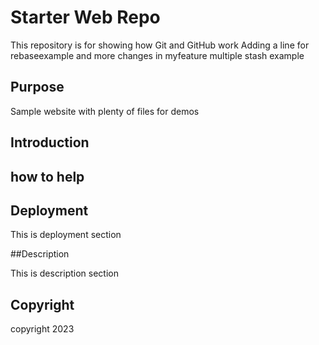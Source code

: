 # Starter Web Repo

This repository is for showing how Git and GitHub work
Adding a line for rebaseexample
and more changes in myfeature
multiple stash example

## Purpose

Sample website with plenty of files for demos

## Introduction

## how to help

## Deployment
This is deployment section

##Description

This is description section

## Copyright

copyright 2023